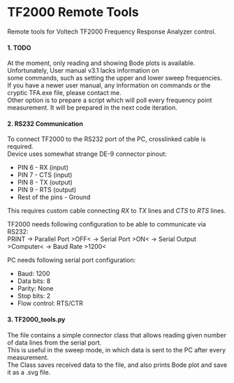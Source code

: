 # TF2000 Remote Tools
Remote tools for Voltech TF2000 Frequency Response Analyzer control.

#### 1. TODO
At the moment, only reading and showing Bode plots is available. Unfortunately, User manual v3.1 lacks information on  
some commands, such as setting the upper and lower sweep frequencies. If you have a newer user manual, any information 
on commands or the cryptic TFA.exe file, please contact me.  
Other option is to prepare a script which will poll every frequency point measurement. It will be prepared in the next code iteration.

#### 2. RS232 Communication
To connect TF2000 to the RS232 port of the PC, crosslinked cable is required.  
Device uses somewhat strange DE-9 connector pinout:
* PIN 6 - RX (input)
* PIN 7 - CTS (input)
* PIN 8 - TX (output)
* PIN 9 - RTS (output)
* Rest of the pins - Ground

This requires custom cable connecting *RX* to *TX* lines and *CTS* to *RTS* lines.

TF2000 needs following configuration to be able to communicate via RS232:  
PRINT &rarr; Parallel Port >OFF< &rarr; Serial Port >ON< &rarr; Serial Output >Computer< &rarr; Baud Rate >1200<

PC needs following serial port configuration:
* Baud: 1200
* Data bits: 8
* Parity: None
* Stop bits: 2
* Flow control: RTS/CTR

#### 3. TF2000_tools.py

The file contains a simple connector class that allows reading given number of data lines from the serial port.  
This is useful in the sweep mode, in which data is sent to the PC after every measurement.  
The Class saves received data to the file, and also prints Bode plot and save it as a .svg file.
